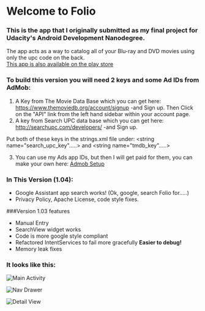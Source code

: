 # Welcome to Folio

### This is the app that I originally submitted as my final project for Udacity's Android Development Nanodegree.
The app acts as a way to catalog all of your Blu-ray and DVD movies using only the upc code on the back.  
[ This app is also available on the play store ](https://play.google.com/store/apps/details?id=com.enrandomlabs.jasensanders.v1.folio)

### To build this version you will need 2 keys and some Ad IDs from AdMob:

1. A Key from The Movie Data Base which you can get here:
	https://www.themoviedb.org/account/signup  -and Sign up.
	Then Click on the "API" link from the left hand sidebar within your account page.
2. A key from Search UPC data base which you can get here:
	http://searchupc.com/developers/ -and Sign up.

Put both of these keys in the strings.xml file under:
	<string name="search_upc_key".....>
	    and
	<string name="tmdb_key".....>

3. You can use my Ads app IDs, but then I will get paid for them, you can make your own here:
[Admob Setup](https://www.google.com/admob/)


### In This Version (1.04):
* Google Assistant app search works! (Ok, google, search Folio for.....)
* Privacy Policy, Apache License, code style fixes.

###Version 1.03 features
* Manual Entry
* SearchView widget works
* Code is more google style compliant
* Refactored IntentServices to fail more gracefully **Easier to debug!**
* Memory leak fixes

### It looks like this:

![Main Activity](https://lh3.googleusercontent.com/X2Uwc1FFSY27w1HgAt6KGkFgvPCuc7ucByYGay7fAEz73BTPBZZ641dWAi4ZDw02FA4=h900-rw "Main Activity")

![Nav Drawer](https://lh3.googleusercontent.com/Yfbv_hSf2NfWSE8WNZJVz7qyylIyVqboDnTE_35HX64QIpcf49sXvVGFYgIq9SbvkBQ=h900-rw "Nav Drawer")

![Detail View](https://lh3.googleusercontent.com/o7ZIcxXjgAnMnKZFZliKLeIq-Xi9YH1HFXg0tMzbSBEgWaKFKMTrx2nniMN5aQy0dB8=h900-rw "Detail View")
